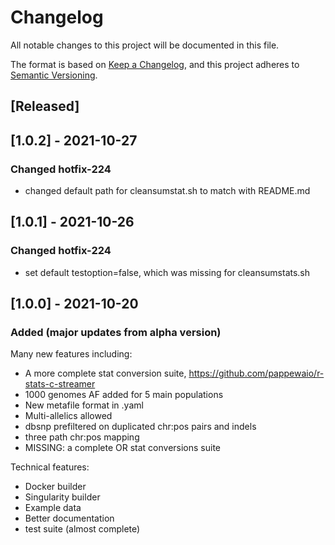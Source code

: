 # Changelog
All notable changes to this project will be documented in this file.

The format is based on [Keep a Changelog](https://keepachangelog.com/en/1.0.0/),
and this project adheres to [Semantic Versioning](https://semver.org/spec/v2.0.0.html).

## [Released]

## [1.0.2] - 2021-10-27
### Changed hotfix-224
 - changed default path for cleansumstat.sh to match with README.md

## [1.0.1] - 2021-10-26
### Changed hotfix-224
 - set default testoption=false, which was missing for cleansumstats.sh

## [1.0.0] - 2021-10-20
### Added (major updates from alpha version)

Many new features including:
 - A more complete stat conversion suite, https://github.com/pappewaio/r-stats-c-streamer
 - 1000 genomes AF added for 5 main populations
 - New metafile format in .yaml
 - Multi-allelics allowed
 - dbsnp prefiltered on duplicated chr:pos pairs and indels
 - three path chr:pos mapping
 - MISSING: a complete OR stat conversions suite

Technical features:
 - Docker builder
 - Singularity builder
 - Example data
 - Better documentation
 - test suite (almost complete)

